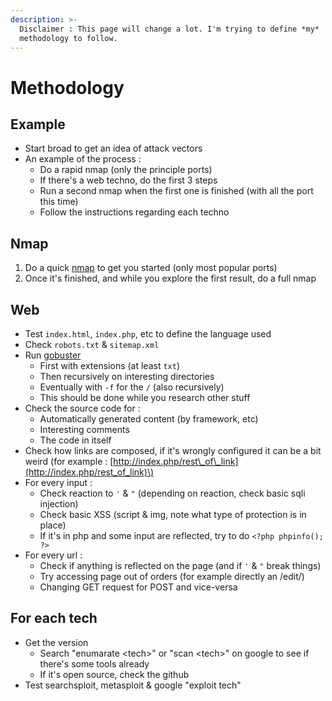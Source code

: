 ```yaml
---
description: >-
  Disclaimer : This page will change a lot. I'm trying to define *my*
  methodology to follow.
---
```


# Methodology

## Example

* Start broad to get an idea of attack vectors
* An example of the process : 
  * Do a rapid nmap \(only the principle ports\)
  * If there's a web techno, do the first 3 steps
  * Run a second nmap when the first one is finished \(with all the port this time\)
  * Follow the instructions regarding each techno

## Nmap

1. Do a quick [nmap](https://zcugni.gitbook.io/notes/tools/linux-bash-command/nmap) to get you started \(only most popular ports\)
2. Once it's finished, and while you explore the first result, do a full nmap

## Web

* Test `index.html`, `index.php`, etc to define the language used
* Check `robots.txt` & `sitemap.xml`
* Run [gobuster](https://zcugni.gitbook.io/notes/tools/hack-tools#forced-browsing) 
  * First with extensions \(at least `txt`\)
  * Then recursively on interesting directories
  * Eventually with `-f` for the `/` \(also recursively\)
  * This should be done while you research other stuff
* Check the source code for :
  * Automatically generated content \(by framework, etc\)
  * Interesting comments
  * The code in itself
* Check how links are composed, if it's wrongly configured it can be a bit weird \(for example : [http://index.php/rest\_of\_link](http://index.php/rest_of_link)\)
* For every input :
  * Check reaction to `'` & `"` \(depending on reaction, check basic sqli injection\)
  * Check basic XSS \(script & img, note what type of protection is in place\)
  * If it's in php and some input are reflected, try to do `<?php phpinfo(); ?>`
* For every url :
  * Check if anything is reflected on the page \(and if `'` & `"` break things\)
  * Try accessing page out of orders \(for example directly an /edit/\)
  * Changing GET request for POST and vice-versa

## For each tech

* Get the version
  * Search "enumarate &lt;tech&gt;" or "scan &lt;tech&gt;" on google to see if there's some tools already
  * If it's open source, check the github 
* Test searchsploit, metasploit & google "exploit tech"

